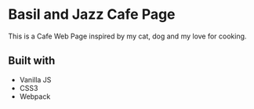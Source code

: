# Basil and Jazz Cafe Page
This is a Cafe Web Page inspired by my cat, dog and my love for cooking.
## Built with
- Vanilla JS
- CSS3
- Webpack
